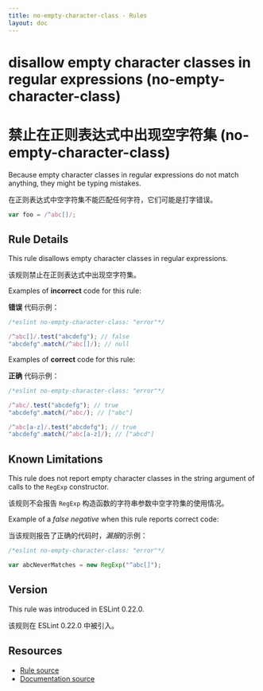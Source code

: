 ```yaml
---
title: no-empty-character-class - Rules
layout: doc
---
```

<!-- Note: No pull requests accepted for this file. See README.md in the root directory for details. -->

# disallow empty character classes in regular expressions (no-empty-character-class)

# 禁止在正则表达式中出现空字符集 (no-empty-character-class)

Because empty character classes in regular expressions do not match anything, they might be typing mistakes.

在正则表达式中空字符集不能匹配任何字符，它们可能是打字错误。

```js
var foo = /^abc[]/;
```

## Rule Details

This rule disallows empty character classes in regular expressions.

该规则禁止在正则表达式中出现空字符集。

Examples of **incorrect** code for this rule:

**错误** 代码示例：

```js
/*eslint no-empty-character-class: "error"*/

/^abc[]/.test("abcdefg"); // false
"abcdefg".match(/^abc[]/); // null
```

Examples of **correct** code for this rule:

**正确** 代码示例：

```js
/*eslint no-empty-character-class: "error"*/

/^abc/.test("abcdefg"); // true
"abcdefg".match(/^abc/); // ["abc"]

/^abc[a-z]/.test("abcdefg"); // true
"abcdefg".match(/^abc[a-z]/); // ["abcd"]
```

## Known Limitations

This rule does not report empty character classes in the string argument of calls to the `RegExp` constructor.

该规则不会报告 `RegExp` 构造函数的字符串参数中空字符集的使用情况。 

Example of a *false negative* when this rule reports correct code:

当该规则报告了正确的代码时，*漏报*的示例：

```js
/*eslint no-empty-character-class: "error"*/

var abcNeverMatches = new RegExp("^abc[]");
```

## Version

This rule was introduced in ESLint 0.22.0.

该规则在 ESLint 0.22.0 中被引入。

## Resources

* [Rule source](https://github.com/eslint/eslint/tree/master/lib/rules/no-empty-character-class.js)
* [Documentation source](https://github.com/eslint/eslint/tree/master/docs/rules/no-empty-character-class.md)
